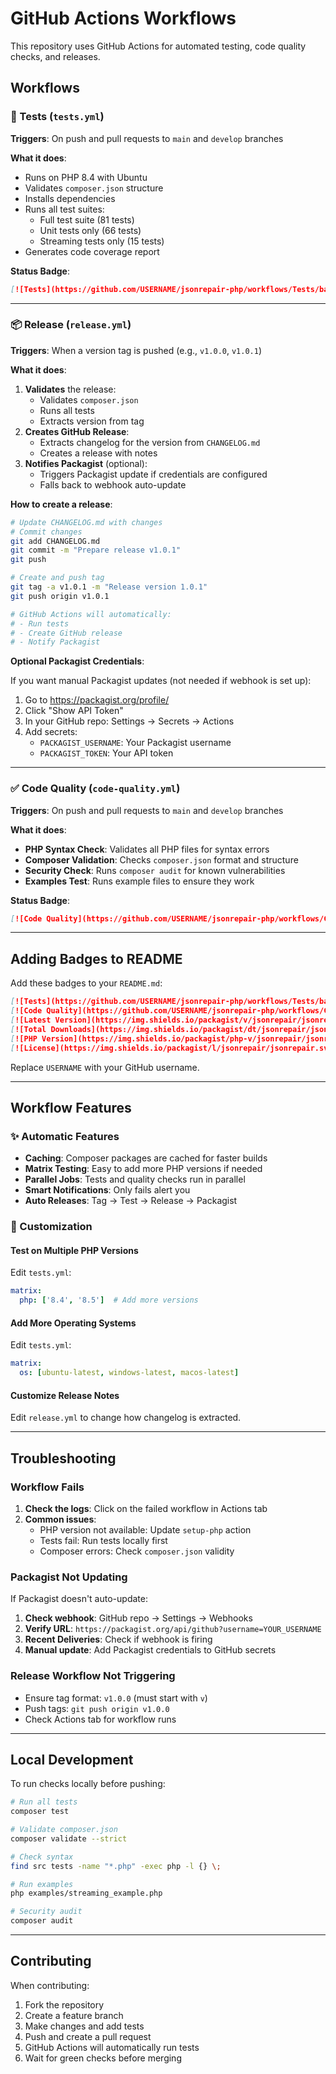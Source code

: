 # GitHub Actions Workflows

This repository uses GitHub Actions for automated testing, code quality checks, and releases.

## Workflows

### 🧪 Tests (`tests.yml`)

**Triggers**: On push and pull requests to `main` and `develop` branches

**What it does**:
- Runs on PHP 8.4 with Ubuntu
- Validates `composer.json` structure
- Installs dependencies
- Runs all test suites:
  - Full test suite (81 tests)
  - Unit tests only (66 tests)
  - Streaming tests only (15 tests)
- Generates code coverage report

**Status Badge**:
```markdown
[![Tests](https://github.com/USERNAME/jsonrepair-php/workflows/Tests/badge.svg)](https://github.com/USERNAME/jsonrepair-php/actions?query=workflow%3ATests)
```

---

### 📦 Release (`release.yml`)

**Triggers**: When a version tag is pushed (e.g., `v1.0.0`, `v1.0.1`)

**What it does**:
1. **Validates** the release:
   - Validates `composer.json`
   - Runs all tests
   - Extracts version from tag
2. **Creates GitHub Release**:
   - Extracts changelog for the version from `CHANGELOG.md`
   - Creates a release with notes
3. **Notifies Packagist** (optional):
   - Triggers Packagist update if credentials are configured
   - Falls back to webhook auto-update

**How to create a release**:
```bash
# Update CHANGELOG.md with changes
# Commit changes
git add CHANGELOG.md
git commit -m "Prepare release v1.0.1"
git push

# Create and push tag
git tag -a v1.0.1 -m "Release version 1.0.1"
git push origin v1.0.1

# GitHub Actions will automatically:
# - Run tests
# - Create GitHub release
# - Notify Packagist
```

**Optional Packagist Credentials**:

If you want manual Packagist updates (not needed if webhook is set up):

1. Go to https://packagist.org/profile/
2. Click "Show API Token"
3. In your GitHub repo: Settings → Secrets → Actions
4. Add secrets:
   - `PACKAGIST_USERNAME`: Your Packagist username
   - `PACKAGIST_TOKEN`: Your API token

---

### ✅ Code Quality (`code-quality.yml`)

**Triggers**: On push and pull requests to `main` and `develop` branches

**What it does**:
- **PHP Syntax Check**: Validates all PHP files for syntax errors
- **Composer Validation**: Checks `composer.json` format and structure
- **Security Check**: Runs `composer audit` for known vulnerabilities
- **Examples Test**: Runs example files to ensure they work

**Status Badge**:
```markdown
[![Code Quality](https://github.com/USERNAME/jsonrepair-php/workflows/Code%20Quality/badge.svg)](https://github.com/USERNAME/jsonrepair-php/actions?query=workflow%3A%22Code+Quality%22)
```

---

## Adding Badges to README

Add these badges to your `README.md`:

```markdown
[![Tests](https://github.com/USERNAME/jsonrepair-php/workflows/Tests/badge.svg)](https://github.com/USERNAME/jsonrepair-php/actions?query=workflow%3ATests)
[![Code Quality](https://github.com/USERNAME/jsonrepair-php/workflows/Code%20Quality/badge.svg)](https://github.com/USERNAME/jsonrepair-php/actions?query=workflow%3A%22Code+Quality%22)
[![Latest Version](https://img.shields.io/packagist/v/jsonrepair/jsonrepair.svg?style=flat-square)](https://packagist.org/packages/jsonrepair/jsonrepair)
[![Total Downloads](https://img.shields.io/packagist/dt/jsonrepair/jsonrepair.svg?style=flat-square)](https://packagist.org/packages/jsonrepair/jsonrepair)
[![PHP Version](https://img.shields.io/packagist/php-v/jsonrepair/jsonrepair.svg?style=flat-square)](https://packagist.org/packages/jsonrepair/jsonrepair)
[![License](https://img.shields.io/packagist/l/jsonrepair/jsonrepair.svg?style=flat-square)](https://packagist.org/packages/jsonrepair/jsonrepair)
```

Replace `USERNAME` with your GitHub username.

---

## Workflow Features

### ✨ Automatic Features

- **Caching**: Composer packages are cached for faster builds
- **Matrix Testing**: Easy to add more PHP versions if needed
- **Parallel Jobs**: Tests and quality checks run in parallel
- **Smart Notifications**: Only fails alert you
- **Auto Releases**: Tag → Test → Release → Packagist

### 🔧 Customization

#### Test on Multiple PHP Versions

Edit `tests.yml`:
```yaml
matrix:
  php: ['8.4', '8.5']  # Add more versions
```

#### Add More Operating Systems

Edit `tests.yml`:
```yaml
matrix:
  os: [ubuntu-latest, windows-latest, macos-latest]
```

#### Customize Release Notes

Edit `release.yml` to change how changelog is extracted.

---

## Troubleshooting

### Workflow Fails

1. **Check the logs**: Click on the failed workflow in Actions tab
2. **Common issues**:
   - PHP version not available: Update `setup-php` action
   - Tests fail: Run tests locally first
   - Composer errors: Check `composer.json` validity

### Packagist Not Updating

If Packagist doesn't auto-update:

1. **Check webhook**: GitHub repo → Settings → Webhooks
2. **Verify URL**: `https://packagist.org/api/github?username=YOUR_USERNAME`
3. **Recent Deliveries**: Check if webhook is firing
4. **Manual update**: Add Packagist credentials to GitHub secrets

### Release Workflow Not Triggering

- Ensure tag format: `v1.0.0` (must start with `v`)
- Push tags: `git push origin v1.0.0`
- Check Actions tab for workflow runs

---

## Local Development

To run checks locally before pushing:

```bash
# Run all tests
composer test

# Validate composer.json
composer validate --strict

# Check syntax
find src tests -name "*.php" -exec php -l {} \;

# Run examples
php examples/streaming_example.php

# Security audit
composer audit
```

---

## Contributing

When contributing:
1. Fork the repository
2. Create a feature branch
3. Make changes and add tests
4. Push and create a pull request
5. GitHub Actions will automatically run tests
6. Wait for green checks before merging
